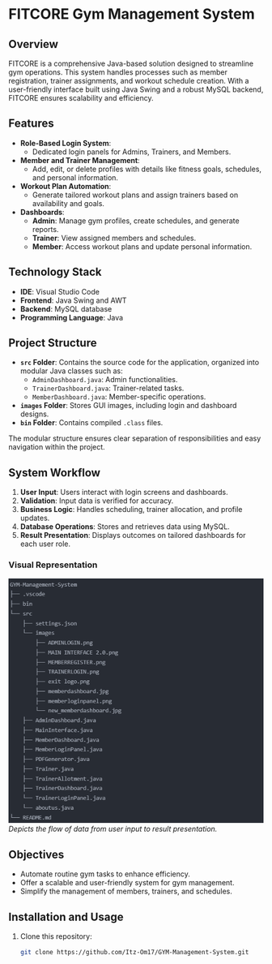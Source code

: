 # FITCORE Gym Management System

## Overview

FITCORE is a comprehensive Java-based solution designed to streamline gym operations. This system handles processes such as member registration, trainer assignments, and workout schedule creation. With a user-friendly interface built using Java Swing and a robust MySQL backend, FITCORE ensures scalability and efficiency.

## Features

- **Role-Based Login System**:
  - Dedicated login panels for Admins, Trainers, and Members.
- **Member and Trainer Management**:
  - Add, edit, or delete profiles with details like fitness goals, schedules, and personal information.
- **Workout Plan Automation**:
  - Generate tailored workout plans and assign trainers based on availability and goals.
- **Dashboards**:
  - **Admin**: Manage gym profiles, create schedules, and generate reports.
  - **Trainer**: View assigned members and schedules.
  - **Member**: Access workout plans and update personal information.

## Technology Stack

- **IDE**: Visual Studio Code
- **Frontend**: Java Swing and AWT
- **Backend**: MySQL database
- **Programming Language**: Java

## Project Structure

- **`src` Folder**: Contains the source code for the application, organized into modular Java classes such as:
  - `AdminDashboard.java`: Admin functionalities.
  - `TrainerDashboard.java`: Trainer-related tasks.
  - `MemberDashboard.java`: Member-specific operations.
- **`images` Folder**: Stores GUI images, including login and dashboard designs.
- **`bin` Folder**: Contains compiled `.class` files.

The modular structure ensures clear separation of responsibilities and easy navigation within the project.

## System Workflow

1. **User Input**: Users interact with login screens and dashboards.
2. **Validation**: Input data is verified for accuracy.
3. **Business Logic**: Handles scheduling, trainer allocation, and profile updates.
4. **Database Operations**: Stores and retrieves data using MySQL.
5. **Result Presentation**: Displays outcomes on tailored dashboards for each user role.

### Visual Representation

![System Flow Diagram](src/images/structure.png) 
*Depicts the flow of data from user input to result presentation.*

## Objectives

- Automate routine gym tasks to enhance efficiency.
- Offer a scalable and user-friendly system for gym management.
- Simplify the management of members, trainers, and schedules.

## Installation and Usage

1. Clone this repository:
   ```bash
   git clone https://github.com/Itz-Om17/GYM-Management-System.git
